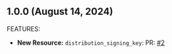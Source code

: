 ## 1.0.0 (August 14, 2024)

FEATURES:

* **New Resource:** `distribution_signing_key`: PR: [#2](https://github.com/jfrog/terraform-provider-distribution/pull/2)
